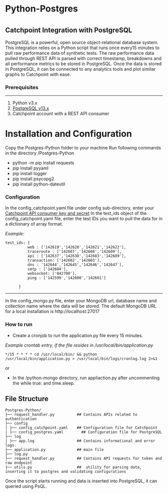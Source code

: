 # Python-Postgres
#
Catchpoint Integration with PostgreSQL
---

PostgreSQL is a powerful, open source object-relational database system.
This integration relies on a Python script that runs once every15 minutes to pull raw performance data of synthetic tests. The raw performance data pulled through REST API is parsed with correct timestamp, breakdowns and all performance metrics to be stored in PostgreSQL. Once the data is stored in PostgreSQL, it can be connected to any analytics tools and plot similar graphs to Catchpoint with ease.


### Prerequisites
---
1. Python v3.x
2. [PostgreSQL v13.x](https://www.postgresql.org/download/)
3. Catchpoint account with a REST API consumer

# Installation and Configuration

Copy the Postgres-Python folder to your machine
Run following commands in the directory /Postgres-Python
   - python -m pip install requests
   - pip install pyyaml
   - pip install logger
   - pip install psycopg2
   - pip install python-dateutil
   
   
### Configuration
In the config_catchpoint.yaml file under config sub-directory, enter your [Catchpoint API consumer key and secret](https://portal.catchpoint.com/ui/Content/Administration/ApiDetail.aspx)
In the test_ids object of the config_catchpoint.yaml file, enter the test IDs you want to pull the data for in a dictionary of array format.

*Example:*

    test_ids: { 
              web : ['142619','142620','142621','142622'],
              traceroute : ['142607','142608','142609'], 
              api : ['142637','142638','142683','142689'],
              transaction: ['142602','142603'],
              dns : '142644','142645','142646','142647'],
              smtp : ['142604'],
              websocket: ['842700'],
              ping : ['142599','142600','142601']
              
          }
---       
In the config_mongo.py file, enter your MongoDB url, database name and collection name where the data will be stored. The default MongoDB URL for a local installation is http://localhost:27017


### How to run

 
- Create a cronjob to run the application.py file every 15 minutes.

*Example crontab entry, if the file resides in /usr/local/bin/application.py*

`*/15 * * * * cd /usr/local/bin/ && python /usr/local/bin/application.py > /usr/local/bin/logs/cronlog.log 2>&1`


or 

- In the /python-mongo directory, run appliaction.py after uncommenting the while true: and time.sleep.




## File Structure

    Postgres-Python/
    ├── request_handler.py          ## Contains APIs related to authentication       
    ├── config
    | ├── config_catchpoint.yaml    ## Configuration file for Catchpoint 
    | ├── config_postgres.yaml        ## Configuration file for PostgreSQL 
    ├── log
    | ├── app.log                   ## Contains informational and error logs. 
    ├── application.py              ## main file
    ├── log.py
    ├── request_handler.py          ## Contains API requests for token and raw endpoint 
    ├── utils.py                    ##  utility for parsing data, inserting it to postgres and validating configurations
           

Once the script starts running and data is inserted into PostgreSQL, it can queried using PsQL.
